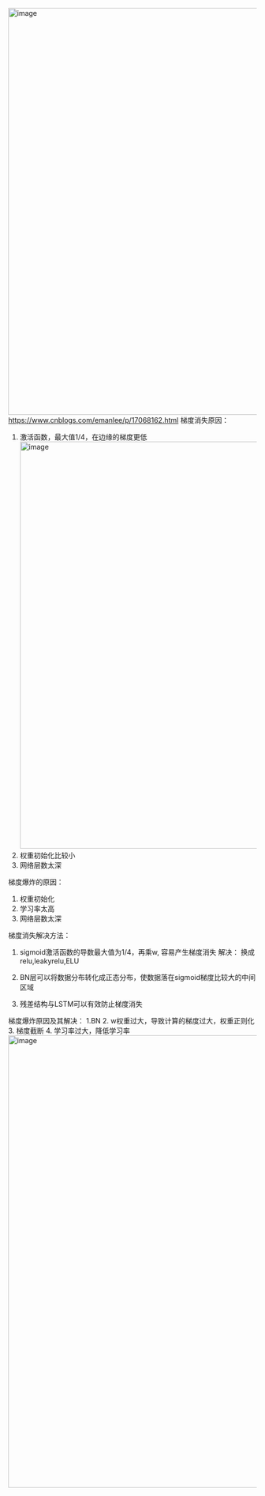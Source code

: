 <img width="824" alt="image" src="https://github.com/user-attachments/assets/673471f1-02ae-4c46-805b-ba7bc49de2e2" />https://www.cnblogs.com/emanlee/p/17068162.html 
梯度消失原因：
1. 激活函数，最大值1/4，在边缘的梯度更低
   <img width="824" alt="image" src="https://github.com/user-attachments/assets/aab69a91-8eb0-4df0-a8f2-6ebdc9cea40d" />
2. 权重初始化比较小
3. 网络层数太深

梯度爆炸的原因：
1. 权重初始化
2. 学习率太高
3. 网络层数太深

梯度消失解决方法：

  1. sigmoid激活函数的导数最大值为1/4，再乘w, 容易产生梯度消失
  解决： 换成relu,leakyrelu,ELU

  2. BN层可以将数据分布转化成正态分布，使数据落在sigmoid梯度比较大的中间区域

  3.    残差结构与LSTM可以有效防止梯度消失

梯度爆炸原因及其解决：
   1.BN
   2. w权重过大，导致计算的梯度过大，权重正则化
   3. 梯度截断
   4. 学习率过大，降低学习率
<img width="916" alt="image" src="https://github.com/user-attachments/assets/b836fc66-a7dd-40f3-bdf3-c14cb5b3884d" />

